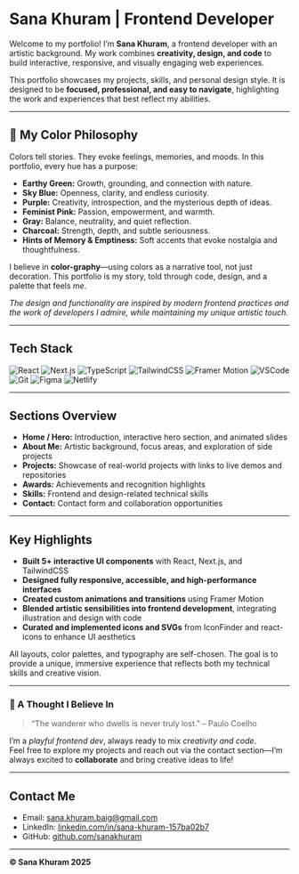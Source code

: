 # Sana Khuram | Frontend Developer

Welcome to my portfolio! I’m **Sana Khuram**, a frontend developer with an artistic background. My work combines **creativity, design, and code** to build interactive, responsive, and visually engaging web experiences.

This portfolio showcases my projects, skills, and personal design style. It is designed to be **focused, professional, and easy to navigate**, highlighting the work and experiences that best reflect my abilities.

---

## 🎨 My Color Philosophy

Colors tell stories. They evoke feelings, memories, and moods. In this portfolio, every hue has a purpose:

- **Earthy Green:** Growth, grounding, and connection with nature.
- **Sky Blue:** Openness, clarity, and endless curiosity.
- **Purple:** Creativity, introspection, and the mysterious depth of ideas.
- **Feminist Pink:** Passion, empowerment, and warmth.
- **Gray:** Balance, neutrality, and quiet reflection.
- **Charcoal:** Strength, depth, and subtle seriousness.
- **Hints of Memory & Emptiness:** Soft accents that evoke nostalgia and thoughtfulness.

I believe in **color-graphy**—using colors as a narrative tool, not just decoration. This portfolio is my story, told through code, design, and a palette that feels _me_.

*The design and functionality are inspired by modern frontend practices and the work of developers I admire, while maintaining my unique artistic touch.*

---

## **Tech Stack**

![React](https://img.shields.io/badge/React-61DAFB?style=flat&logo=react&logoColor=white)
![Next.js](https://img.shields.io/badge/Next.js-000000?style=flat&logo=next.js&logoColor=white)
![TypeScript](https://img.shields.io/badge/TypeScript-3178C6?style=flat&logo=typescript&logoColor=white)
![TailwindCSS](https://img.shields.io/badge/Tailwind-06B6D4?style=flat&logo=tailwind-css&logoColor=white)
![Framer Motion](https://img.shields.io/badge/Framer-0055FF?style=flat&logo=framer&logoColor=white)
![VSCode](https://img.shields.io/badge/VSCode-007ACC?style=flat&logo=visual-studio-code&logoColor=white)
![Git](https://img.shields.io/badge/Git-F05032?style=flat&logo=git&logoColor=white)
![Figma](https://img.shields.io/badge/Figma-F24E1E?style=flat&logo=figma&logoColor=white)
![Netlify](https://img.shields.io/badge/Netlify-00C7B7?style=flat&logo=netlify&logoColor=white)

---

## **Sections Overview**

- **Home / Hero:** Introduction, interactive hero section, and animated slides
- **About Me:** Artistic background, focus areas, and exploration of side projects
- **Projects:** Showcase of real-world projects with links to live demos and repositories
- **Awards:** Achievements and recognition highlights
- **Skills:** Frontend and design-related technical skills
- **Contact:** Contact form and collaboration opportunities

---

## **Key Highlights**

- **Built 5+ interactive UI components** with React, Next.js, and TailwindCSS
- **Designed fully responsive, accessible, and high-performance interfaces**
- **Created custom animations and transitions** using Framer Motion
- **Blended artistic sensibilities into frontend development**, integrating illustration and design with code
- **Curated and implemented icons and SVGs** from IconFinder and react-icons to enhance UI aesthetics

All layouts, color palettes, and typography are self-chosen. The goal is to provide a unique, immersive experience that reflects both my technical skills and creative vision.

---

### 💭 A Thought I Believe In

> “The wanderer who dwells is never truly lost.” – Paulo Coelho

I’m a *playful frontend dev*, always ready to mix *creativity and code*.  
Feel free to explore my projects and reach out via the contact section—I’m always excited to **collaborate** and bring creative ideas to life!

---

## **Contact Me**

- Email: [sana.khuram.baig@gmail.com](mailto:sana.khuram.baig@gmail.com)
- LinkedIn: [linkedin.com/in/sana-khuram-157ba02b7](https://www.linkedin.com/in/sana-khuram-157ba02b7/)
- GitHub: [github.com/sanakhuram](https://github.com/sanakhuram)

---

**© Sana Khuram 2025**
